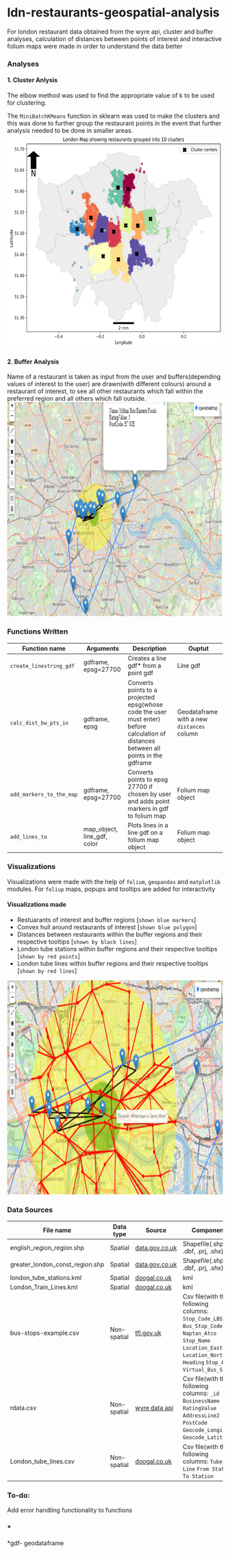 # ldn-restaurants-geospatial-analysis
For london restaurant data obtained from the wyre api, cluster and buffer analyses, calculation of distances between points of interest and interactive folium maps were made in order to understand the data better

### Analyses
#### 1. Cluster Anlysis
The elbow method was used to find the appropriate value of k to be used for clustering.

The `MiniBatchKMeans` function in sklearn was used to make the clusters and this was done to further group the restaurant points in the event that further analysis needed to be done in smaller areas.
<img src="imgs/screenshot2.PNG" width="650" height="500" />

#### 2. Buffer Analysis
Name of a restaurant is taken as input from the user and buffers(depending values of interest to the user) are drawn(with different colours) around a restaurant of interest, to see all other restaurants which fall within the preferred region and all others which fall outside. 
<img src="imgs/screenshot1.PNG" width="650" height="500" />

### Functions Written
Function name          |Arguments                   |Description                     |Ouptut
-----------------------|----------------------------|------------------------------- |-------------------
`create_linestring_gdf`|gdframe, epsg=27700	    |Creates a line gdf* from a point gdf      |Line gdf              
`calc_dist_bw_pts_in`    |gdframe, epsg               |Converts points to a projected epsg(whose code the user must enter) before calculation of distances between all points in the gdframe                |Geodataframe with a new `distances` column
`add_markers_to_the_map` |gdframe, epsg=27700         |Converts points to epsg 27700 if chosen by user and adds point markers in gdf to folium map                |Folium map object
`add_lines_to`           |map_object, line_gdf, color |Plots lines in a line gdf on a folium map object  |Folium map object


### Visualizations
Visualizations were made with the help of `folium`, `geopandas` and `matplotlib` modules. For `foliup` maps, popups and tooltips are added for interactivity
#### Visualizations made
- Restuarants of interest and buffer regions [`shown blue markers`]
- Convex hull around restaurants of interest [`shown blue polygon`]
- Distances between restaurants within the buffer regions and their respective tooltips [`shown by black lines`]
- London tube stations within buffer regions and their respective tooltips [`shown by red points`]
- London tube lines within buffer regions and their respective tooltips [`shown by red lines`]


<img src="imgs/screenshot3.PNG" width="650" height="500" />

### Data Sources
 File name                                 |Data type                        |Source                              |Component
------------------------------------------ |---------------------------------|----------------------------------- |--------------
english_region_region.shp                  |Spatial                          |[data.gov.co.uk](https://www.data.gov.uk/dataset/d310b2c5-5253-4bc2-a78d-f8240293119d/boundary-line)                    |Shapefile(.shp, .dbf, .prj, .shx)
greater_london_const_region.shp            |Spatial                          |[data.gov.co.uk](https://www.data.gov.uk/dataset/d310b2c5-5253-4bc2-a78d-f8240293119d/boundary-line)                    |Shapefile(.shp, .dbf, .prj, .shx)
london_tube_stations.kml                   |Spatial                          |[doogal.co.uk](https://www.doogal.co.uk/london_stations)  |kml
London_Train_Lines.kml                     |Spatial                          |[doogal.co.uk](https://www.doogal.co.uk/london_stations)  |kml
bus-stops-example.csv                      |Non-spatial                      |[tfl.gov.uk](https://tfl.gov.uk/info-for/open-data-users/our-open-data)                           |Csv file(with the following columns: `Stop_Code_LBSL`	`Bus_Stop_Code`	`Naptan_Atco`	`Stop_Name`	`Location_Easting`	`Location_Northing`	`Heading`	`Stop_Area`	`Virtual_Bus_Stop`
rdata.csv                                  |Non-spatial                      |[wyre data api](https://wyre-data.p.rapidapi.com/restaurants/town/london)                           |Csv file(with the following columns:  `_id`	`BusinessName`	`RatingValue`	`AddressLine2`	`PostCode`	`Geocode_Longitude`	`Geocode_Latitude`)
London_tube_lines.csv                      | Non-spatial                     |[doogal.co.uk](https://www.doogal.co.uk/london_stations)|Csv file(with the following columns:  `Tube Line`	`From Station`	`To Station`

	
### To-do:
Add error handling functionality to functions

### *
*gdf- geodataframe
